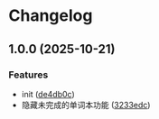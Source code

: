# Changelog

## 1.0.0 (2025-10-21)


### Features

* init ([de4db0c](https://github.com/CodeByZack/L-translator/commit/de4db0cf10ac0a0f77849801eb8a0a621df6f688))
* 隐藏未完成的单词本功能 ([3233edc](https://github.com/CodeByZack/L-translator/commit/3233edc3f5322be3f2714a589cd01a6f962d45d8))

